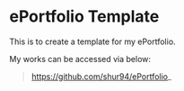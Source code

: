 # ePortfolio Template

This is to create a template for my ePortfolio.

My works can be accessed via below:
>https://github.com/shur94/ePortfolio_
